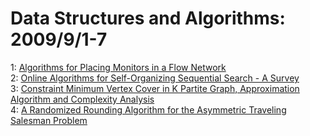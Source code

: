# Data Structures and Algorithms: 2009/9/1-7  
1: [Algorithms for Placing Monitors in a Flow Network](https://doi.org/10.48550/arXiv.0908.4309)  
2: [Online Algorithms for Self-Organizing Sequential Search - A Survey](https://doi.org/10.48550/arXiv.0909.0095)  
3: [Constraint Minimum Vertex Cover in K Partite Graph, Approximation  Algorithm and Complexity Analysis](https://doi.org/10.48550/arXiv.0909.0097)  
4: [A Randomized Rounding Algorithm for the Asymmetric Traveling Salesman  Problem](https://doi.org/10.48550/arXiv.0909.0941)  